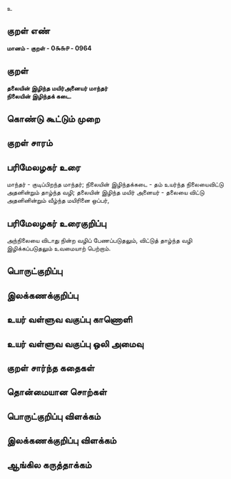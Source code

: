 உ

## குறள் எண் 

**மானம் - குறள் - 0௯௬௪ - 0964**

## குறள் 

**தலையின் இழிந்த மயிர்அனையர் மாந்தர்  
நிலையின் இழிந்தக் கடை.** 

## கொண்டு கூட்டும் முறை


## குறள் சாரம் 


## பரிமேலழகர் உரை

மாந்தர் - குடிப்பிறந்த மாந்தர்; நிலையின் இழிந்தக்கடை - தம் உயர்ந்த நிலையைவிட்டு அதனின்றும் தாழ்ந்த வழி; தலையின் இழிந்த மயிர் அனையர் - தலையை விட்டு அதனினின்றும் வீழ்ந்த மயிரினை ஒப்பர்,

## பரிமேலழகர் உரைகுறிப்பு   

அந்நிலையை விடாது நின்ற வழிப் பேணப்படுதலும், விட்டுத் தாழ்ந்த வழி இழிக்கப்படுதலும் உவமையாற் பெற்றாம்.

## பொருட்குறிப்பு 


## இலக்கணக்குறிப்பு  


## உயர் வள்ளுவ வகுப்பு காணொளி


## உயர் வள்ளுவ வகுப்பு ஒலி அமைவு 

 
## குறள் சார்ந்த கதைகள் 


## தொன்மையான சொற்கள்


## பொருட்குறிப்பு விளக்கம்


## இலக்கணக்குறிப்பு விளக்கம்


## ஆங்கில கருத்தாக்கம் 


